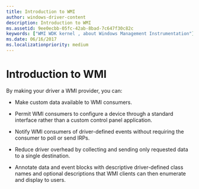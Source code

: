 ```yaml
---
title: Introduction to WMI
author: windows-driver-content
description: Introduction to WMI
ms.assetid: 9ee0ecbb-05fc-42ab-8bad-7c647f30c82c
keywords: ["WMI WDK kernel , about Windows Management Instrumentation"]
ms.date: 06/16/2017
ms.localizationpriority: medium
---
```


# Introduction to WMI





By making your driver a WMI provider, you can:

-   Make custom data available to WMI consumers.

-   Permit WMI consumers to configure a device through a standard interface rather than a custom control panel application.

-   Notify WMI consumers of driver-defined events without requiring the consumer to poll or send IRPs.

-   Reduce driver overhead by collecting and sending only requested data to a single destination.

-   Annotate data and event blocks with descriptive driver-defined class names and optional descriptions that WMI clients can then enumerate and display to users.

 

 




